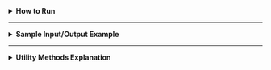 <details>
<summary><strong>How to Run</strong></summary>

## Prerequisites

Before running the project, ensure you have the following installed on your machine:

- Java 23.0.1 JDK ([Oracle Download](https://download.oracle.com/java/23/latest/jdk-23_linux-x64_bin.tar.gz))

### To check if you have Java installed, run:

```bash
java -version
```

### You should see output like:
```bash
java version "23.0.1" 2024-10-15
Java(TM) SE Runtime Environment (build 23.0.1+11-39)
Java HotSpot(TM) 64-Bit Server VM (build 23.0.1+11-39, mixed mode, sharing)
```

## Setup

### 1. Clone the repository:

```bash
git https://github.com/ADA-GWU/3-concurrency-1javid.git
cd 3-concurrency-1javid
```

### 2. Running tasks:

**1. Compile the code**

```bash
javac src/main/concurrency/Main.java
```

**2. Run the compiled code**

```bash
java src.main.concurrency.Main <filePath> <squareSize> <mode>
```

For example:

```bash
java src.main.concurrency.Main src\resources\img\long.jpeg 50 M
```

</details>

<hr />

<details>
<summary><strong>Sample Input/Output Example</strong></summary>
<br />

<p align="center">
    <img src="src\resources\img\long.jpeg" alt="sliced-pepe" width="800"/>
</p>

## Image Resizing Process Results

- **Screen Size**: 864x1536
- **Current Image Size**: 1024x1792
- **Updated Frame Size**: 864x1536

## Single Thread

To run the process using a single thread, use the following command:

```bash
java src.main.concurrency.Main src\resources\img\long.jpeg 50 S
```

<p align="center">
    <img src="src\resources\gif\single-thread.gif" alt="single-thread-process" width="800"/>
</p>

- **Single-threaded Time (ms)**: 4845

## Multiple Threads

To run the process using multiple threads, use the following command:

```bash
java src.main.concurrency.Main src\resources\img\long.jpeg 50 M
```

<p align="center">
    <img src="src\resources\gif\multi-thread.gif" alt="multi-thread-process" width="800"/>
</p>

- **Your laptop has**: 12 cores
- **Multi-threaded Time (ms)**: 611

</details>

<hr />

<details>
<summary><strong>Utility Methods Explanation</strong></summary>

## ImageFileUtils

- **`loadImage(...)`**: Loads an image from the specified file path.

## ThreadingUtils

- **`processImageSingleThread(...)`**: Processes the image using a single thread.
- **`processImageMultiThread(...)`**: Processes the image using multiple threads.

## ScreenUtils

- **`parseSquareSize(...)`**: Parses the square size from a string argument.
- **`getScreenSize()`**: Returns the screen size of the current display.
- **`adjustImageSizeToScreen(...)`**: Adjusts the image size to fit within the screen dimensions.

## ImagePanelUtils

- **`createImagePanel(...)`**: Creates an image panel to display the image.

## ImageProcessingUtils

- **`colorAverage(...)`**: Calculates the average color from a list of RGB values.
- **`getRgbListBySquareSize(...)`**: Retrieves a list of RGB values for a specified region of the image.
- **`setNewRgbToImg(...)`**: Sets a new color to a specified region of the image and updates the image panel.

</details>